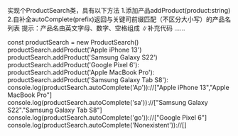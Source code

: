 实现个ProductSearch类，具有以下方法
1.添加产品addProduct(product:string)
2.自补全autoComplete(prefix)返回与关键司前缀匹配（不区分大小写）的产品名列表
提示：产品名由英文字母、数字、空格组成
∥补充代码
......

const productSearch =  new ProductSearch()
productSearch.addProduct('Apple iPhone 13')
productSearch.addProduct('Samsung Galaxy S22')
productSearch.addProduct('Google Pixel 6'):
productSearch.addProduct('Apple MacBook Pro'):
productSearch.addProduct('Samsung Galaxy Tab S8'):
console.log(productSearch.autoComplete('Ap'))://["Apple iPhone 13","Apple MacBook Pro"]
console.log(productSearch.autoComplete('sa'))://["Samsung Galaxy S22"."Samsung Galaxy Tab S8"]
console.log(productSearch.autoComplete('go'))://["Google Pixel 6"]
console.log(productSearch.autoComplete('Nonexistent'))://[]